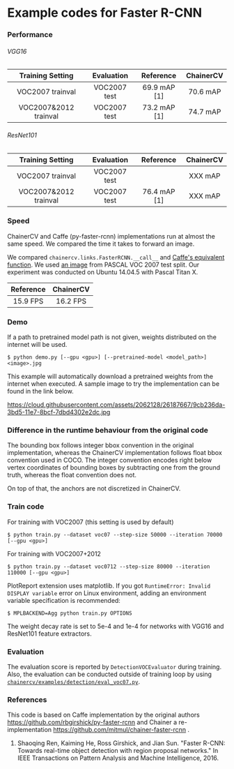 # Example codes for Faster R-CNN

### Performance


###### VGG16

| Training Setting | Evaluation | Reference | ChainerCV |
|:-:|:-:|:-:|:-:|
| VOC2007 trainval | VOC2007 test | 69.9 mAP [1] | 70.6 mAP |
| VOC2007\&2012 trainval | VOC2007 test | 73.2 mAP [1] | 74.7 mAP |

###### ResNet101

| Training Setting | Evaluation | Reference | ChainerCV |
|:-:|:-:|:-:|:-:|
| VOC2007 trainval | VOC2007 test | | XXX mAP |
| VOC2007\&2012 trainval | VOC2007 test | 76.4 mAP [1] | XXX mAP |

### Speed

ChainerCV and Caffe (py-faster-rcnn) implementations run at almost the same speed.
We compared the time it takes to forward an image.

We compared `chainercv.links.FasterRCNN.__call__` and [Caffe's equivalent function](https://github.com/rbgirshick/py-faster-rcnn/blob/master/lib/fast_rcnn/test.py#L154).
We used [an image](https://github.com/rbgirshick/py-faster-rcnn/blob/master/data/demo/000456.jpg) from PASCAL VOC 2007 test split.
Our experiment was conducted on Ubuntu 14.04.5 with Pascal Titan X.

| Reference | ChainerCV |
|:-:|:-:|
|  15.9 FPS | 16.2 FPS |


### Demo

If a path to pretrained model path is not given, weights distributed on the internet will be used.

```
$ python demo.py [--gpu <gpu>] [--pretrained-model <model_path>] <image>.jpg
```

This example will automatically download a pretrained weights from the internet when executed.
A sample image to try the implementation can be found in the link below.

https://cloud.githubusercontent.com/assets/2062128/26187667/9cb236da-3bd5-11e7-8bcf-7dbd4302e2dc.jpg


### Difference in the runtime behaviour from the original code

The bounding box follows integer bbox convention in the original implementation, whereas the ChainerCV implementation follows float bbox convention used in COCO.
The integer convention encodes right below vertex coordinates of bounding boxes by subtracting one from the ground truth, whereas the float convention does not.

On top of that, the anchors are not discretized in ChainerCV.


### Train code
For training with VOC2007 (this setting is used by default)
```
$ python train.py --dataset voc07 --step-size 50000 --iteration 70000 [--gpu <gpu>]
```

For training with VOC2007+2012
```
$ python train.py --dataset voc0712 --step-size 80000 --iteration 110000 [--gpu <gpu>]
```

PlotReport extension uses matplotlib. If you got `RuntimeError: Invalid DISPLAY variable` error on Linux environment, adding an environment variable specification is recommended:

```
$ MPLBACKEND=Agg python train.py OPTIONS
```

The weight decay rate is set to 5e-4 and 1e-4 for networks with VGG16 and ResNet101 feature extractors.

### Evaluation

The evaluation score is reported by `DetectionVOCEvaluator` during training.
Also, the evaluation can be conducted outside of training loop by using [`chainercv/examples/detection/eval_voc07.py`](https://github.com/chainer/chainercv/blob/master/examples/detection).


### References
This code is based on Caffe implementation by the original authors https://github.com/rbgirshick/py-faster-rcnn and Chainer a re-implementation https://github.com/mitmul/chainer-faster-rcnn .

1. Shaoqing Ren, Kaiming He, Ross Girshick, and Jian Sun. "Faster R-CNN: Towards real-time object detection with region proposal networks." In IEEE Transactions on Pattern Analysis and Machine Intelligence, 2016.
